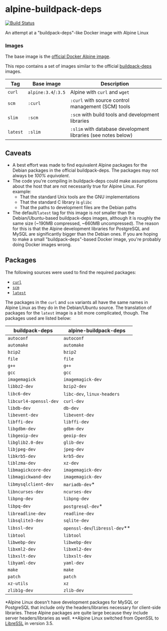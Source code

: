 # alpine-buildpack-deps

[![Build Status](https://img.shields.io/travis/praekeltfoundation/alpine-buildpack-deps/develop.svg)](https://travis-ci.org/praekeltfoundation/alpine-buildpack-deps)

An attempt at a "buildpack-deps"-like Docker image with Alpine Linux

### Images
The base image is the [official Docker Alpine image](https://hub.docker.com/_/alpine/).

This repo contains a set of images similar to the official [buildpack-deps](https://hub.docker.com/_/buildpack-deps/) images.

| **Tag**  | **Base image**      | **Description**                                               |
|----------|---------------------|---------------------------------------------------------------|
| `curl`   | `alpine:3.4`/`:3.5` | Alpine with `curl` and `wget`                                 |
| `scm`    | `:curl`             | `:curl` with source control management (SCM) tools            |
| `slim`   | `:scm`              | `:scm` with build tools and development libraries             |
| `latest` | `:slim`             | `:slim` with database development libraries (see notes below) |

## Caveats
* A best effort was made to find equivalent Alpine packages for the Debian packages in the official buildpack-deps. The packages may not always be *100% equivalent*.
* The code you're compiling in buildpack-deps could make assumptions about the host that are not necessarily true for Alpine Linux. For example:
  * That the standard Unix tools are the GNU implementations
  * That the standard C library is `glibc`
  * That the paths to development files are the Debian paths
* The default/`latest` tag for this image is *not* smaller than the Debian/Ubuntu-based buildpack-deps images, although it is roughly the same size (~190MB compressed, ~660MB uncompressed). The reason for this is that the Alpine development libraries for PostgreSQL and MySQL are significantly bigger than the Debian ones. If you are hoping to make a small "buildpack-deps"-based Docker image, you're probably doing Docker images wrong.

## Packages
The following sources were used to find the required packages:
* [`curl`](https://github.com/docker-library/buildpack-deps/blob/a0a59c61102e8b079d568db69368fb89421f75f2/jessie/curl/Dockerfile)
* [`scm`](https://github.com/docker-library/buildpack-deps/blob/1845b3f918f69b4c97912b0d4d68a5658458e84f/jessie/scm/Dockerfile)
* [`latest`](https://github.com/docker-library/buildpack-deps/blob/e7534be05255522954f50542ebf9c5f06485838d/jessie/Dockerfile)

The packages in the `curl` and `scm` variants all have the same names in Alpine Linux as they do in the Debian/Ubuntu source. The translation of packages for the `latest` image is a bit more complicated, though. The packages used are listed below:

| **buildpack-deps**     | **alpine-buildpack-deps**      |
|------------------------|-----------------------------   |
| `autoconf`             | `autoconf`                     |
| `automake`             | `automake`                     |
| `bzip2`                | `bzip2`                        |
| `file`                 | `file`                         |
| `g++`                  | `g++`                          |
| `gcc`                  | `gcc`                          |
| `imagemagick`          | `imagemagick-dev`              |
| `libbz2-dev`           | `bzip2-dev`                    |
| `libc6-dev`            | `libc-dev`, `linux-headers`    |
| `libcurl4-openssl-dev` | `curl-dev`                     |
| `libdb-dev`            | `db-dev`                       |
| `libevent-dev`         | `libevent-dev`                 |
| `libffi-dev`           | `libffi-dev`                   |
| `libgdbm-dev`          | `gdbm-dev`                     |
| `libgeoip-dev`         | `geoip-dev`                    |
| `libglib2.0-dev`       | `glib-dev`                     |
| `libjpeg-dev`          | `jpeg-dev`                     |
| `libkrb5-dev`          | `krb5-dev`                     |
| `liblzma-dev`          | `xz-dev`                       |
| `libmagickcore-dev`    | `imagemagick-dev`              |
| `libmagickwand-dev`    | `imagemagick-dev`              |
| `libmysqlclient-dev`   | `mariadb-dev`*                 |
| `libncurses-dev`       | `ncurses-dev`                  |
| `libpng-dev`           | `libpng-dev`                   |
| `libpq-dev`            | `postgresql-dev`*              |
| `libreadline-dev`      | `readline-dev`                 |
| `libsqlite3-dev`       | `sqlite-dev`                   |
| `libssl-dev`           | `openssl-dev`/`libressl-dev`** |
| `libtool`              | `libtool`                      |
| `libwebp-dev`          | `libwebp-dev`                  |
| `libxml2-dev`          | `libxml2-dev`                  |
| `libxslt-dev`          | `libxslt-dev`                  |
| `libyaml-dev`          | `yaml-dev`                     |
| `make`                 | `make`                         |
| `patch`                | `patch`                        |
| `xz-utils`             | `xz`                           |
| `zlib1g-dev`           | `zlib-dev`                     |

\*Alpine Linux doesn't have development packages for MySQL or PostgreSQL that include only the headers/libraries necessary for client-side libraries. These Alpine packages are quite large because they include server headers/libraries as well.
\**Alpine Linux switched from OpenSSL to [LibreSSL](https://www.libressl.org/) in version 3.5.
